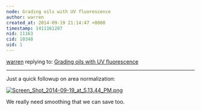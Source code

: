 ```yaml
---
node: Grading oils with UV fluorescence
author: warren
created_at: 2014-09-19 21:14:47 +0000
timestamp: 1411161287
nid: 11163
cid: 10348
uid: 1
---
```




[warren](../profile/warren) replying to: [Grading oils with UV fluorescence](../notes/mathew/09-19-2014/grading-oils-with-uv-fluorescence)

----
Just a quick followup on area normalization: 

[![Screen_Shot_2014-09-19_at_5.13.44_PM.png](https://i.publiclab.org/system/images/photos/000/006/907/medium/Screen_Shot_2014-09-19_at_5.13.44_PM.png)](https://i.publiclab.org/system/images/photos/000/006/907/original/Screen_Shot_2014-09-19_at_5.13.44_PM.png)

We really need smoothing that we can save too.